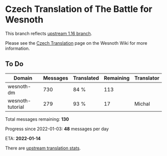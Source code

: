 # Czech Translation of The Battle for Wesnoth

This branch reflects [upstream 1.16 branch](https://github.com/wesnoth/wesnoth/tree/1.16).

Please see the [Czech Translation](https://wiki.wesnoth.org/CzechTranslation) page on the Wesnoth Wiki for more information.

## To Do

Domain | Messages | Translated | Remaining | Translator
------ | -------- | ---------- | --------- | ----------
wesnoth-dm | 730 | 84 % | 113 |
wesnoth-tutorial | 279 | 93 % | 17 | Michal

Total messages remaining: **130**

Progress since 2022-01-03: **48** messages per day

ETA: **2022-01-14**

There are [upstream translation stats](https://www.wesnoth.org/gettext/?view=langs&version=branch&lang=cs).
